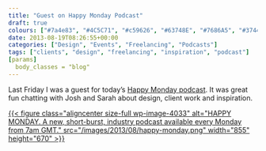 ```yaml
---
title: "Guest on Happy Monday Podcast"
draft: true
colours: ["#7a4e83", "#4C5C71", "#c59626", "#63748E", "#7686A5", "#374458", "#EBC875"]
date: 2013-08-19T08:26:55+00:00
categories: ["Design", "Events", "Freelancing", "Podcasts"]
tags: ["clients", "design", "freelancing", "inspiration", "podcast"]
[params]
  body_classes = "blog"
---
```


Last Friday I was a guest for today’s [Happy Monday podcast](http://www.happymondaypodcast.com/episodes/laura-kalbag). It was great fun chatting with Josh and Sarah about design, client work and inspiration.

[{{< figure class="aligncenter size-full wp-image-4033" alt="HAPPY MONDAY. A new, short-burst, industry podcast available every Monday from 7am GMT." src="/images/2013/08/happy-monday.png" width="855" height="670" >}}](http://www.happymondaypodcast.com/episodes/laura-kalbag)

